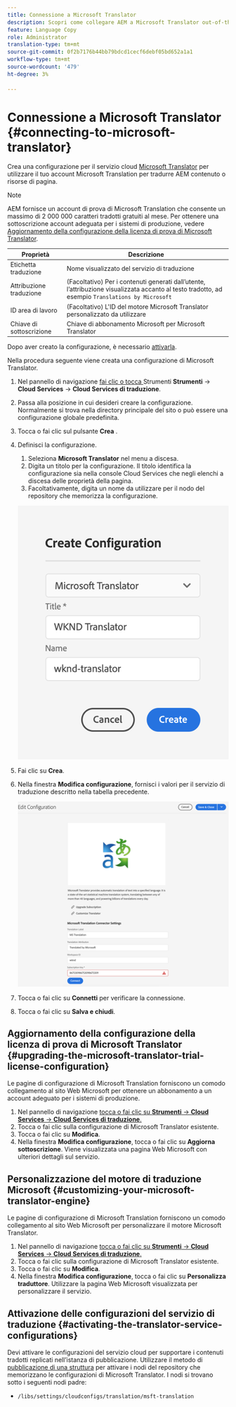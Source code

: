 ```yaml
---
title: Connessione a Microsoft Translator
description: Scopri come collegare AEM a Microsoft Translator out-of-the-box per automatizzare il flusso di lavoro di traduzione.
feature: Language Copy
role: Administrator
translation-type: tm+mt
source-git-commit: 0f2b7176b44bb79bdcd1cecf6debf05bd652a1a1
workflow-type: tm+mt
source-wordcount: '479'
ht-degree: 3%

---
```



# Connessione a Microsoft Translator {#connecting-to-microsoft-translator}

Crea una configurazione per il servizio cloud [Microsoft Translator](https://hub.microsofttranslator.com) per utilizzare il tuo account Microsoft Translation per tradurre AEM contenuto o risorse di pagina.

>[!NOTE]
>
>AEM fornisce un account di prova di Microsoft Translation che consente un massimo di 2 000 000 caratteri tradotti gratuiti al mese. Per ottenere una sottoscrizione account adeguata per i sistemi di produzione, vedere [Aggiornamento della configurazione della licenza di prova di Microsoft Translator](#upgrading-the-microsoft-translator-trial-license-configuration).

| Proprietà | Descrizione |
|---|---|
| Etichetta traduzione | Nome visualizzato del servizio di traduzione |
| Attribuzione traduzione | (Facoltativo) Per i contenuti generati dall’utente, l’attribuzione visualizzata accanto al testo tradotto, ad esempio `Translations by Microsoft` |
| ID area di lavoro | (Facoltativo) L&#39;ID del motore Microsoft Translator personalizzato da utilizzare |
| Chiave di sottoscrizione | Chiave di abbonamento Microsoft per Microsoft Translator |

Dopo aver creato la configurazione, è necessario [attivarla](#activating-the-translator-service-configurations).

Nella procedura seguente viene creata una configurazione di Microsoft Translator.

1. Nel pannello di navigazione [fai clic o tocca ](/help/sites-cloud/authoring/getting-started/basic-handling.md#first-steps) Strumenti **Strumenti** -> **Cloud Services** -> **Cloud Services di traduzione**.
1. Passa alla posizione in cui desideri creare la configurazione. Normalmente si trova nella directory principale del sito o può essere una configurazione globale predefinita.
1. Tocca o fai clic sul pulsante **Crea** .
1. Definisci la configurazione.
   1. Seleziona **Microsoft Translator** nel menu a discesa.
   1. Digita un titolo per la configurazione. Il titolo identifica la configurazione sia nella console Cloud Services che negli elenchi a discesa delle proprietà della pagina.
   1. Facoltativamente, digita un nome da utilizzare per il nodo del repository che memorizza la configurazione.

   ![Creare una configurazione di traduzione](../assets/create-translation-config.png)

1. Fai clic su **Crea**.
1. Nella finestra **Modifica configurazione**, fornisci i valori per il servizio di traduzione descritto nella tabella precedente.

   ![Modificare la configurazione della traduzione](../assets/edit-translation-config.png)

1. Tocca o fai clic su **Connetti** per verificare la connessione.
1. Tocca o fai clic su **Salva e chiudi**.

## Aggiornamento della configurazione della licenza di prova di Microsoft Translator {#upgrading-the-microsoft-translator-trial-license-configuration}

Le pagine di configurazione di Microsoft Translation forniscono un comodo collegamento al sito Web Microsoft per ottenere un abbonamento a un account adeguato per i sistemi di produzione.

1. Nel pannello di navigazione [tocca o fai clic su **Strumenti** -> **Cloud Services** -> **Cloud Services di traduzione**.](/help/sites-cloud/authoring/getting-started/basic-handling.md#first-steps)
1. Tocca o fai clic sulla configurazione di Microsoft Translator esistente.
1. Tocca o fai clic su **Modifica**.
1. Nella finestra **Modifica configurazione**, tocca o fai clic su **Aggiorna sottoscrizione**. Viene visualizzata una pagina Web Microsoft con ulteriori dettagli sul servizio.

## Personalizzazione del motore di traduzione Microsoft {#customizing-your-microsoft-translator-engine}

Le pagine di configurazione di Microsoft Translation forniscono un comodo collegamento al sito Web Microsoft per personalizzare il motore Microsoft Translator.

1. Nel pannello di navigazione [tocca o fai clic su **Strumenti** -> **Cloud Services** -> **Cloud Services di traduzione**.](/help/sites-cloud/authoring/getting-started/basic-handling.md#first-steps)
1. Tocca o fai clic sulla configurazione di Microsoft Translator esistente.
1. Tocca o fai clic su **Modifica**.
1. Nella finestra **Modifica configurazione**, tocca o fai clic su **Personalizza traduttore**. Utilizzare la pagina Web Microsoft visualizzata per personalizzare il servizio.

## Attivazione delle configurazioni del servizio di traduzione {#activating-the-translator-service-configurations}

Devi attivare le configurazioni del servizio cloud per supportare i contenuti tradotti replicati nell’istanza di pubblicazione. Utilizzare il metodo di [pubblicazione di una struttura](/help/sites-cloud/authoring/fundamentals/publishing-pages.md#publishing-and-unpublishing-a-tree) per attivare i nodi del repository che memorizzano le configurazioni di Microsoft Translator. I nodi si trovano sotto i seguenti nodi padre:

* `/libs/settings/cloudconfigs/translation/msft-translation`

